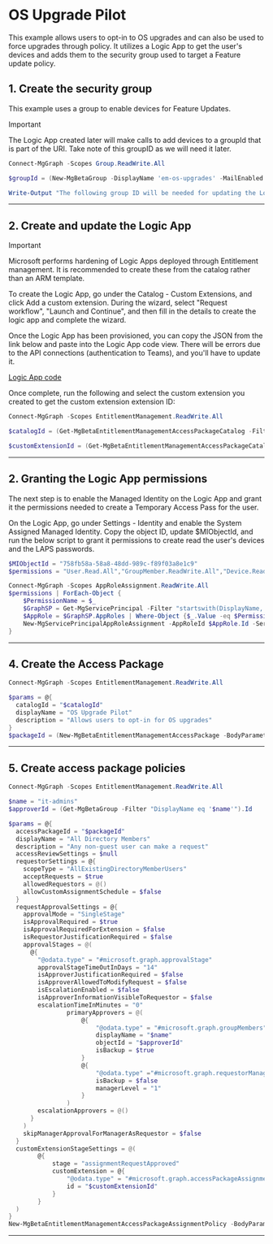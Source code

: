 # OS Upgrade Pilot

This example allows users to opt-in to OS upgrades and can also be used to force upgrades through policy. It utilizes a Logic App to get the user's devices and adds them to the security group used to target a Feature update policy.

## 1. Create the security group

This example uses a group to enable devices for Feature Updates.

> [!IMPORTANT]
> The Logic App created later will make calls to add devices to a groupId that is part of the URI. Take note of this groupID as we will need it later.

```powershell
Connect-MgGraph -Scopes Group.ReadWrite.All

$groupId = (New-MgBetaGroup -DisplayName 'em-os-upgrades' -MailEnabled:$False  -MailNickName 'em-os-upgrades' -SecurityEnabled).Id

Write-Output "The following group ID will be needed for updating the Logic App: $groupId"

```

---

## 2. Create and update the Logic App

> [!IMPORTANT]
> Microsoft performs hardening of Logic Apps deployed through Entitlement management. It is recommended to create these from the catalog rather than an ARM template.

To create the Logic App, go under the Catalog - Custom Extensions, and click Add a custom extension. During the wizard, select "Request workflow", "Launch and Continue", and then fill in the details to create the logic app and complete the wizard.

Once the Logic App has been provisioned, you can copy the JSON from the link below and paste into the Logic App code view. There will be errors due to the API connections (authentication to Teams), and you'll have to update it.

[Logic App code](os-upgrades-la.json)



Once complete, run the following and select the custom extension you created to get the custom extension extension ID:

```powershell
Connect-MgGraph -Scopes EntitlementManagement.ReadWrite.All

$catalogId = (Get-MgBetaEntitlementManagementAccessPackageCatalog -Filter "DisplayName eq 'General'").Id

$customExtensionId = (Get-MgBetaEntitlementManagementAccessPackageCatalogAccessPackageCustomWorkflowExtension -AccessPackageCatalogId $catalogId | Out-GridView -PassThru).Id

```

---

## 2. Granting the Logic App permissions

The next step is to enable the Managed Identity on the Logic App and grant it the permissions needed to create a Temporary Access Pass for the user.

On the Logic App, go under Settings - Identity and enable the System Assigned Managed Identity. Copy the object ID, update $MIObjectId, and run the below script to grant it permissions to create read the user's devices and the LAPS passwords.

```powershell
$MIObjectId = "758fb58a-58a8-48dd-989c-f89f03a8e1c9"
$permissions = "User.Read.All","GroupMember.ReadWrite.All","Device.ReadWrite.All"

Connect-MgGraph -Scopes AppRoleAssignment.ReadWrite.All
$permissions | ForEach-Object {
    $PermissionName = $_
    $GraphSP = Get-MgServicePrincipal -Filter "startswith(DisplayName,'Microsoft Graph')" | Select-Object -first 1 #Graph App ID: 00000003-0000-0000-c000-000000000000
    $AppRole = $GraphSP.AppRoles | Where-Object {$_.Value -eq $PermissionName -and $_.AllowedMemberTypes -contains "Application"}
    New-MgServicePrincipalAppRoleAssignment -AppRoleId $AppRole.Id -ServicePrincipalId $MIObjectId -ResourceId $GraphSP.Id -PrincipalId $MIObjectId
}

```

---

## 4. Create the Access Package

```powershell
Connect-MgGraph -Scopes EntitlementManagement.ReadWrite.All

$params = @{
  catalogId = "$catalogId"
  displayName = "OS Upgrade Pilot"
  description = "Allows users to opt-in for OS upgrades"
}
$packageId = (New-MgBetaEntitlementManagementAccessPackage -BodyParameter $params).Id

```

---

## 5. Create access package policies

```powershell
Connect-MgGraph -Scopes EntitlementManagement.ReadWrite.All

$name = "it-admins"
$approverId = (Get-MgBetaGroup -Filter "DisplayName eq '$name'").Id

$params = @{
  accessPackageId = "$packageId"
  displayName = "All Directory Members"
  description = "Any non-guest user can make a request"
  accessReviewSettings = $null
  requestorSettings = @{
    scopeType = "AllExistingDirectoryMemberUsers"
    acceptRequests = $true
    allowedRequestors = @()
    allowCustomAssignmentSchedule = $false
  }
  requestApprovalSettings = @{
    approvalMode = "SingleStage"
    isApprovalRequired = $true
    isApprovalRequiredForExtension = $false
    isRequestorJustificationRequired = $false
    approvalStages = @(
      @{
        "@odata.type" = "#microsoft.graph.approvalStage"
        approvalStageTimeOutInDays = "14"
        isApproverJustificationRequired = $false
        isApproverAllowedToModifyRequest = $false
        isEscalationEnabled = $false
        isApproverInformationVisibleToRequestor = $false
        escalationTimeInMinutes = "0"
                primaryApprovers = @(
                    @{
                        "@odata.type" = "#microsoft.graph.groupMembers"
                        displayName = "$name"
                        objectId = "$approverId"
                        isBackup = $true
                    }
                    @{
                        "@odata.type" ="#microsoft.graph.requestorManager"
                        isBackup = $false
                        managerLevel = "1"
                    }
                )
        escalationApprovers = @()
      }
    )
    skipManagerApprovalForManagerAsRequestor = $false
  }
  customExtensionStageSettings = @(
        @{
            stage = "assignmentRequestApproved"
            customExtension = @{
                "@odata.type" = "#microsoft.graph.accessPackageAssignmentRequestWorkflowExtension"
                id = "$customExtensionId"
            }
        }
  )
}
New-MgBetaEntitlementManagementAccessPackageAssignmentPolicy -BodyParameter $params

```

---
